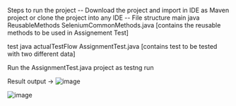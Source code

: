 Steps to run the project
-- Download the project and import in IDE as Maven project or clone the project into any IDE
-- File structure 
  main
    java
      ReusableMethods
        SeleniumCommonMethods.java [contains the reusable methods to be used in Assignement Test]

  test
    java
      actualTestFlow
        AssignmentTest.java [contains test to be tested with two different data]


Run the AssignmentTest.java project as testng run 

Result output ->
![image](https://github.com/bhavin2p/CardSDKAssignment/assets/11754355/72692231-d7d9-410c-bd50-ddcdf4bc156e)


![image](https://github.com/bhavin2p/CardSDKAssignment/assets/11754355/437ed23e-ca76-4671-8daa-b5cb8bbba2f2)
